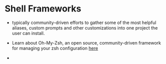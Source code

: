 
# Shell Frameworks

- typically community-driven efforts to gather some of the most helpful aliases, custom prompts and other customizations into one project the user can install. 

- Learn about Oh-My-Zsh, an open source, community-driven framework for managing your zsh configuration [here](https://ohmyz.sh)

- 

